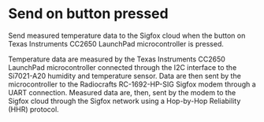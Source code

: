 # Send on button pressed
Send measured temperature data to the Sigfox cloud when the button on Texas Instruments CC2650 LaunchPad microcontroller is pressed.

Temperature data are measured by the Texas Instruments CC2650 LaunchPad microcontroller connected through the I2C interface to the Si7021-A20 humidity and temperature sensor.
Data are then sent by the microcontroller to the Radiocrafts RC-1692-HP-SIG Sigfox modem through a UART connection.
Measured data are, then, sent by the modem to the Sigfox cloud through the Sigfox network using a Hop-by-Hop Reliability (HHR) protocol.
